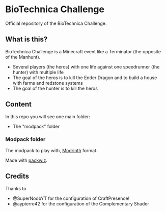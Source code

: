 # BioTechnica Challenge

Official repository of the BioTechnica Challenge.

## What is this?

BioTechnica Challenge is a Minecraft event like a Terminator (the opposite of the Manhunt).

- Several players (the heros) with one life against one speedrunner (the hunter) with multiple life
- The goal of the heros is to kill the Ender Dragon and to build a house with farms and redstone systems
- The goal of the hunter is to kill the heros

## Content

In this repo you will see one main folder:

- The "modpack" folder

### Modpack folder

The modpack to play with, [Modrinth](https://modrinth.com/) format.

Made with [packwiz](https://github.com/packwiz/packwiz/).

## Credits

Thanks to

- @SuperNoobYT for the configuration of CraftPresence!
- @aypierre42 for the configuration of the Complementary Shader

